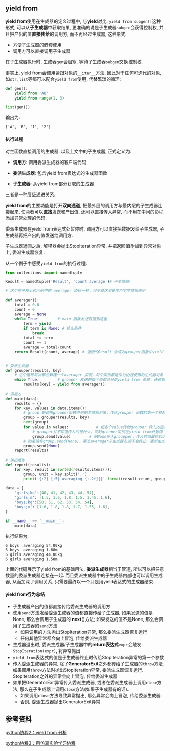 ## yield from

**yield from**使用在生成器的定义过程中, 与**yield**对比, `yield from subgen()`这种形式, 可以从**子生成器**中获取结果, 更准确的说是子生成器`subgen`会获得控制权, 并且把产出的值**直接传给**的调用方, 而不再经过生成器, 这种形式:

- 方便了生成器的嵌套使用
- 调用方可以直接调用子生成器

在子生成器执行时, 生成器`gen`会阻塞, 等待子生成器`subgen`交换控制权.

事实上, yield from会调用紧跟对象的`__iter__`方法, 因此对于任何可迭代的对象, 如`str`, `list`等都可以配合`yield from`使用, 代替繁琐的循环:

```python
def gen():
    yield from 'AB'
    yield from range(1, 3)

list(gen())
```

输出为:

```
['A', 'B', '1', '2']
```

#### 执行过程

对主函数直接调用的生成器, 以及上文中的子生成器, 正式定义为:

- **调用方**: 调用委派生成器的客户端代码

- **委派生成器**: 包含yield from表达式的生成器函数
- **子生成器**: 从yield from部分获取的生成器

三者是一种层级递进关系.

**yield from**的主要功能是打开**双向通道**, 把最外层的调用方与最内层的子生成器连接起来, 使两者可以**直接**发送和产出值, 还可以直接传入异常, 而不用在中间的协程添加异常处理的代码.

委派生成器在yield from表达式处暂停时, 调用方可以直接把数据发给子生成器, 子生成器再把产出的值发送给调用方.

子生成器返回之后, 解释器会抛出StopIteration异常, 并把返回值附加到异常对象上, 委派生成器恢复.

从一个例子中感受`yield from`的执行过程.

```python
from collections import namedtuple

Result = namedtuple('Result', 'count average')# 子生成器

# 这个例子和上边示例中的 averager 协程一样，只不过这里是作为字生成器使用

def averager():
    total = 0.0
    count = 0
    average = None
    while True:        # main 函数发送数据到这里 
        term = yield
        if term is None: # 终止条件
            break
        total += term
        count += 1
        average = total/count
    return Result(count, average) # 返回的Result 会成为grouper函数中yield from表达式的值


# 委派生成器
def grouper(results, key):
    # 这个循环每次都会新建一个averager 实例，每个实例都是作为协程使用的生成器对象
    while True:        # grouper 发送的每个值都会经由yield from 处理，通过管道传给averager 实例。grouper会在yield from表达式处暂停，等待averager实例处理客户端发来的值。averager实例运行完毕后，返回的值绑定到results[key] 上。while 循环会不断创建averager实例，处理更多的值。
        results[key] = yield from averager()
    
# 调用方
def main(data):
    results = {}
    for key, values in data.items():
        # group 是调用grouper函数得到的生成器对象，传给grouper 函数的第一个参数是results，用于收集结果；第二个是某个键
        group = grouper(results, key)
        next(group)        
        for value in values:            # 把各个value传给grouper 传入的值最终到达averager函数中；
            # grouper并不知道传入的是什么，同时grouper实例在yield from处暂停
            group.send(value)        # 把None传入groupper，传入的值最终到达averager函数中，导致当前实例终止。然后继续创建下一个实例。
        # 如果没有group.send(None)，那么averager子生成器永远不会终止，委派生成器也永远不会在此激活，也就不会为result[key]赋值
        group.send(None)
    report(results)
        
# 输出报告
def report(results):
    for key, result in sorted(results.items()):
        group, unit = key.split(';')
        print('{:2} {:5} averaging {:.2f}{}'.format(result.count, group, result.average, unit))

data = {
    'girls;kg':[40, 41, 42, 43, 44, 54],
    'girls;m': [1.5, 1.6, 1.8, 1.5, 1.45, 1.6],    
    'boys;kg':[50, 51, 62, 53, 54, 54],    
    'boys;m': [1.6, 1.8, 1.8, 1.7, 1.55, 1.6],
}

if __name__ == '__main__':
    main(data)
```

执行结果为:

```
6 boys  averaging 54.00kg
6 boys  averaging 1.68m
6 girls averaging 44.00kg
6 girls averaging 1.58m
```

上面的代码展示了yield from的基础用法, **委派生成器**相当于管道, 所以可以把任意数量的委派生成器连接在一起. 而且委派生成器中的子生成器内部也可以调用生成器, 从而加深了调用关系, 只需要最终以一个只是用yield表达式的生成器结束.

#### yield from行为总结

- 子生成器产出的值都直接传给委派生成器的调用方
- 使用`send`方法发给委派生成器的值都直接传给子生成器, 如果发送的值是None, 那么会调用子生成器的 **next**()方法; 如果发送的值不是None, 那么会调用子生成器的`send`方法.
  - 如果调用的方法抛出StopIteration异常, 那么委派生成器恢复运行
  - 任何其他异常都会向上冒泡, 传给委派生成器
- 生成器退出时, 委派生成器/子生成器中的**return表达式**`expr`会触发`StopIteration(expr)`, 将异常抛出
- `yield from`表达式的值是子生成器终止时传给StopIteration异常的第一个参数
- 传入委派生成器的异常, 除了**GeneratorExit**之外都传给子生成器的`throw`方法. 如果调用`throw`方法时抛出StopIteration异常, 委派生成器恢复运行. StopIteration之外的异常会向上冒泡, 传给委派生成器
- 如果把GeneratorExit异常传入委派生成器, 或者在委派生成器上调用`close`方法, 那么在子生成器上调用`close`方法(如果子生成器有的话).
  - 如果调用`close`方法导致异常抛出, 那么异常会向上冒泡, 传给委派生成器
  - 否则, 委派生成器抛出GeneratorExit异常

## 参考资料

[python协程2：yield from 分析](https://mp.weixin.qq.com/s/AXaD7vhMYBJdSgxx7Gr3_Q)

[python协程3：用仿真实验学习协程](https://mp.weixin.qq.com/s/C-TODoU5vqwd9qjamTq7Rw)

